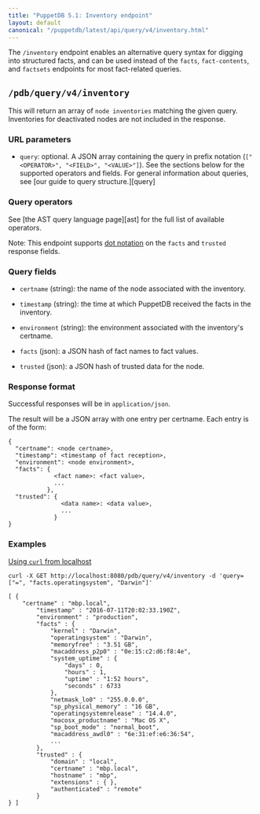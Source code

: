 ```yaml
---
title: "PuppetDB 5.1: Inventory endpoint"
layout: default
canonical: "/puppetdb/latest/api/query/v4/inventory.html"
---
```


[curl]: ../curl.html#using-curl-from-localhost-non-sslhttp
[subqueries]: ./ast.html#subquery-operators
[dotted]: ./ast.html#dot-notation
[environments]: ./environments.html
[factsets]: ./factsets.html
[catalogs]: ./catalogs.html
[facts]: ./facts.html
[fact-contents]: ./fact-contents.html
[events]: ./events.html
[edges]: ./edges.html
[resources]: ./resources.html
[nodes]: ./nodes.html

The `/inventory` endpoint enables an alternative query syntax for digging into
structured facts, and can be used instead of the `facts`, `fact-contents`, and
`factsets` endpoints for most fact-related queries.

## `/pdb/query/v4/inventory`

This will return an array of `node inventories` matching the given query.
Inventories for deactivated nodes are not included in the response.

### URL parameters

* `query`: optional. A JSON array containing the query in prefix notation
  (`["<OPERATOR>", "<FIELD>", "<VALUE>"]`). See the sections below for the
  supported operators and fields. For general information about queries, see
  [our guide to query structure.][query]


### Query operators

See [the AST query language page][ast] for the full list of available operators.

Note: This endpoint supports [dot notation][dotted] on the `facts` and
`trusted` response fields.

### Query fields

* `certname` (string): the name of the node associated with the inventory.

* `timestamp` (string): the time at which PuppetDB received the facts in the inventory.

* `environment` (string): the environment associated with the inventory's
  certname.

* `facts` (json): a JSON hash of fact names to fact values.

* `trusted` (json): a JSON hash of trusted data for the node.

### Response format
Successful responses will be in `application/json`.

The result will be a JSON array with one entry per certname. Each entry is of
the form:

    {
      "certname": <node certname>,
      "timestamp": <timestamp of fact reception>,
      "environment": <node environment>,
      "facts": {
                 <fact name>: <fact value>,
                 ...
               },
      "trusted": {
                   <data name>: <data value>,
                   ...
                 }
    }

### Examples

[Using `curl` from localhost][curl]

    curl -X GET http://localhost:8080/pdb/query/v4/inventory -d 'query=["=", "facts.operatingsystem", "Darwin"]'

    [ {
        "certname" : "mbp.local",
            "timestamp" : "2016-07-11T20:02:33.190Z",
            "environment" : "production",
            "facts" : {
                "kernel" : "Darwin",
                "operatingsystem" : "Darwin",
                "memoryfree" : "3.51 GB",
                "macaddress_p2p0" : "0e:15:c2:d6:f8:4e",
                "system_uptime" : {
                    "days" : 0,
                    "hours" : 1,
                    "uptime" : "1:52 hours",
                    "seconds" : 6733
                },
                "netmask_lo0" : "255.0.0.0",
                "sp_physical_memory" : "16 GB",
                "operatingsystemrelease" : "14.4.0",
                "macosx_productname" : "Mac OS X",
                "sp_boot_mode" : "normal_boot",
                "macaddress_awdl0" : "6e:31:ef:e6:36:54",
                ...
            },
            "trusted" : {
                "domain" : "local",
                "certname" : "mbp.local",
                "hostname" : "mbp",
                "extensions" : { },
                "authenticated" : "remote"
            }
    } ]
